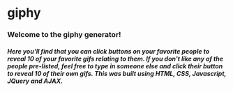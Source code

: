 # giphy

### Welcome to the giphy generator!

##### Here you'll find that you can click buttons on your favorite people to reveal 10 of your favorite gifs relating to them. If you don't like any of the people pre-listed, feel free to type in someone else and click their button to reveal 10 of their own gifs. This was built using HTML, CSS, Javascript, JQuery and AJAX.

